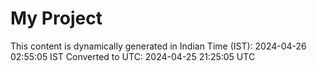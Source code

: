 # My Project

This content is dynamically generated in Indian Time (IST): 2024-04-26 02:55:05 IST
Converted to UTC: 2024-04-25 21:25:05 UTC
